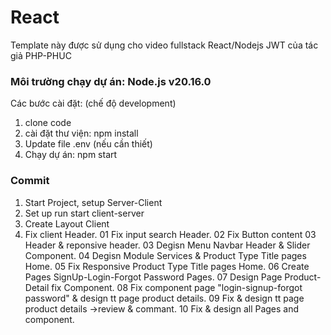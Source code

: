 # React

Template này được sử dụng cho video fullstack React/Nodejs JWT của tác giả PHP-PHUC

### Môi trường chạy dự án: Node.js v20.16.0

Các bước cài đặt: (chế độ development)

1. clone code
2. cài đặt thư viện: npm install
3. Update file .env (nếu cần thiết)
4. Chạy dự án: npm start

### Commit

1. Start Project, setup Server-Client
2. Set up run start client-server
3. Create Layout Client
4. Fix client Header.
   01 Fix input search Header.
   02 Fix Button content 03 Header & reponsive header.
   03 Degisn Menu Navbar Header & Slider Component.
   04 Degisn Module Services & Product Type Title pages Home.
   05 Fix Responsive Product Type Title pages Home.
   06 Create Pages SignUp-Login-Forgot Password Pages.
   07 Design Page Product-Detail fix Component.
   08 Fix component page "login-signup-forgot password" & design tt page product details.
   09 Fix & design tt page product details ->review & commant.
   10 Fix & design all Pages and component.
